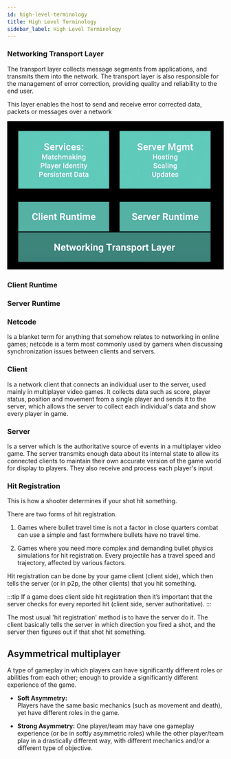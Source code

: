 ```yaml
---
id: high-level-terminology
title: High Level Terminology
sidebar_label: High Level Terminology
---
```


### Networking Transport Layer

The transport layer collects message segments from applications, and transmits them into the network. The transport layer is also responsible for the management of error correction, providing quality and reliability to the end user.

This layer enables the host to send and receive error corrected data, packets or messages over a network 

![](../../../static/img/networking-transport.png)

### Client Runtime


### Server Runtime


### Netcode

Is a blanket term for anything that somehow relates to networking in online games; netcode is a term most commonly used by gamers when discussing synchronization issues between clients and servers.



###  Client 
Is a network client that connects an individual user to the server, used mainly in multiplayer video games. It collects data such as score, player status, position and movement from a single player and sends it to the  server, which allows the server to collect each individual's data and show every player in game.

###  Server 

Is a server which is the authoritative source of events in a multiplayer video game. The server transmits enough data about its internal state to allow its connected clients to maintain their own accurate version of the game world for display to players. They also receive and process each player's input


### Hit Registration

This is how a shooter determines if your shot hit something. 

There are two forms of hit registration.

1. Games where bullet travel time is not a factor in close quarters combat can use a simple and fast formwhere bullets have no travel time. 

2. Games where you need more complex and demanding bullet physics simulations for hit registration. Every projectile has a travel speed and trajectory, affected by various factors.

Hit registration can be done by your game client (client side), which then tells the server (or in p2p, the other clients) that you hit something. 

:::tip
If a game does client side hit registration then it’s important that the server checks for every reported hit (client side, server authoritative).
::: 

The most usual 'hit registration' method is to have the server do it. The client basically tells the server in which direction you fired a shot, and the server then figures out if that shot hit something. 

## Asymmetrical multiplayer

A type of gameplay in which players can have significantly different roles or abilities from each other; enough to provide a significantly different experience of the game. 

- **Soft Asymmetry:**  
Players have the same basic mechanics (such as movement and death), yet have different roles in the game.

- **Strong Asymmetry:** 
One player/team may have one gameplay experience (or be in softly asymmetric roles) while the other player/team play in a drastically different way, with different mechanics and/or a different type of objective.
